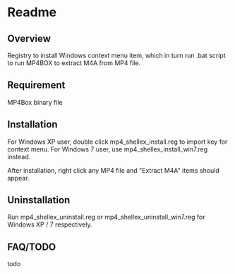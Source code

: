 Readme
==============

Overview
--------------
Registry to install Windows context menu item, which in turn run .bat script to run MP4BOX to extract M4A from MP4 file.

Requirement
--------------
MP4Box binary file

Installation
--------------
For Windows XP user, double click mp4_shellex_install.reg to import key for context menu.
For Windows 7 user, use mp4_shellex_install_win7.reg instead.

After installation, right click any MP4 file and "Extract M4A" items should appear.

Uninstallation
--------------
Run mp4_shellex_uninstall.reg or mp4_shellex_uninstall_win7.reg for Windows XP / 7 respectively.

FAQ/TODO
--------------
todo